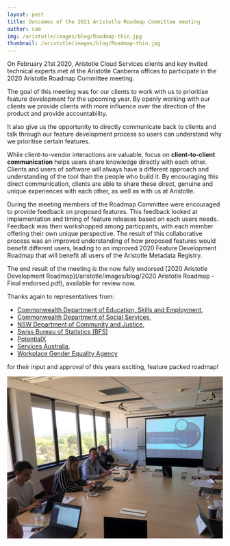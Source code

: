 ```yaml
---
layout: post
title: Outcomes of the 2021 Aristotle Roadmap Committee meeting
author: sam
img: /aristotle/images/blog/Roadmap-thin.jpg
thumbnail: /aristotle/images/blog/Roadmap-thin.jpg
---
```


On February 21st 2020, Aristotle Cloud Services clients and key invited technical experts met at the Aristotle Canberra offices to participate in the 2020 Aristotle Roadmap Committee meeting.

The goal of this meeting was for our clients to work with us to prioritise feature development for the upcoming year. By openly working with our clients we provide clients with more influence over the direction of the product and provide accountability.

It also give us the opportunity to directly communicate back to clients and talk through our feature development process so users can understand why we prioritise certain features.

While client-to-vendor interactions are valuable, focus on **client-to-client communication** helps users share knowledge directly with each other. Clients and users of software will always have a different approach and understanding of the tool than the people who build it. By encouraging this direct communication, clients are able to share these direct, genuine and unique experiences with each other, as well as with us at Aristotle.

During the meeting members of the Roadmap Committee were encouraged to provide feedback on proposed features. This feedback looked at implementation and timing of feature releases based on each users needs. Feedback was then workshopped among particpants, with each member offering their own unique perspective. The result of this collaborative process was an improved understanding of how proposed features would benefit different users, leading to an improved 2020 Feature Development Roadmap that will benefit all users of the Aristotle Metadata Registry.

The end result of the meeting is the now fully endorsed [2020 Aristotle Development Roadmap](/aristotle/images/blog/2020 Aristotle Roadmap - Final endorsed.pdf), available for review now.

Thanks again to representatives from:
* [Commonwealth Department of Education, Skills and Employment](https://www.dese.gov.au),
* [Commonwealth Department of Social Services](https://www.dss.gov.au),
* [NSW Department of Community and Justice](https://www.facs.nsw.gov.au/),
* [Swiss Bureau of Statistics (BFS)](https://www.bfs.admin.ch/bfs/en/home.html)
* [PotentialX](https://www.potentialx.com.au/)
* [Services Australia](https://www.servicesaustralia.gov.au),
* [Workplace Gender Equality Agency](https://www.wgea.gov.au)

for their input and approval of this years exciting, feature packed roadmap!

![](/aristotle/images/blog/Roadmap.jpg)
